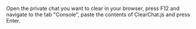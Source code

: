 Open the private chat you want to clear in your browser, press F12 and navigate to the tab "Console", paste the contents of ClearChat.js and press Enter.
